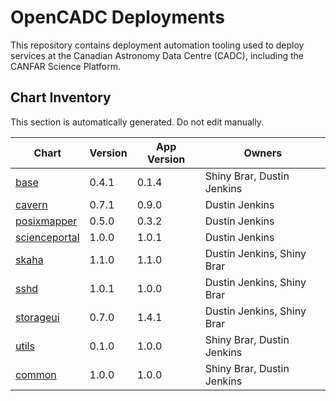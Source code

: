 # OpenCADC Deployments

This repository contains deployment automation tooling used to deploy services at the Canadian Astronomy Data Centre (CADC), including the CANFAR Science Platform.

## Chart Inventory

<!-- CHART-INVENTORY:START -->
This section is automatically generated. Do not edit manually.

| Chart | Version | App Version | Owners |
| --- | --- | --- | --- |
| [base](helm/applications/base) | 0.4.1 | 0.1.4 | Shiny Brar, Dustin Jenkins |
| [cavern](helm/applications/cavern) | 0.7.1 | 0.9.0 | Dustin Jenkins |
| [posixmapper](helm/applications/posix-mapper) | 0.5.0 | 0.3.2 | Dustin Jenkins |
| [scienceportal](helm/applications/science-portal) | 1.0.0 | 1.0.1 | Dustin Jenkins |
| [skaha](helm/applications/skaha) | 1.1.0 | 1.1.0 | Dustin Jenkins, Shiny Brar |
| [sshd](helm/applications/sshd) | 1.0.1 | 1.0.0 | Dustin Jenkins, Shiny Brar |
| [storageui](helm/applications/storage-ui) | 0.7.0 | 1.4.1 | Dustin Jenkins, Shiny Brar |
| [utils](helm/applications/utils) | 0.1.0 | 1.0.0 | Shiny Brar, Dustin Jenkins |
| [common](helm/common) | 1.0.0 | 1.0.0 | Shiny Brar, Dustin Jenkins |
<!-- CHART-INVENTORY:END -->
